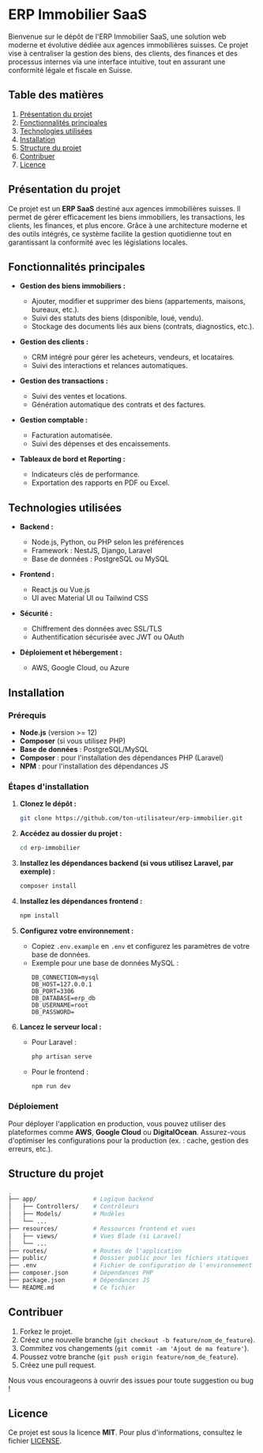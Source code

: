 
# ERP Immobilier SaaS

Bienvenue sur le dépôt de l'ERP Immobilier SaaS, une solution web moderne et évolutive dédiée aux agences immobilières suisses. Ce projet vise à centraliser la gestion des biens, des clients, des finances et des processus internes via une interface intuitive, tout en assurant une conformité légale et fiscale en Suisse.

## Table des matières

1. [Présentation du projet](#présentation-du-projet)
2. [Fonctionnalités principales](#fonctionnalités-principales)
3. [Technologies utilisées](#technologies-utilisées)
4. [Installation](#installation)
5. [Structure du projet](#structure-du-projet)
6. [Contribuer](#contribuer)
7. [Licence](#licence)

## Présentation du projet

Ce projet est un **ERP SaaS** destiné aux agences immobilières suisses. Il permet de gérer efficacement les biens immobiliers, les transactions, les clients, les finances, et plus encore. Grâce à une architecture moderne et des outils intégrés, ce système facilite la gestion quotidienne tout en garantissant la conformité avec les législations locales.

## Fonctionnalités principales

- **Gestion des biens immobiliers :**
  - Ajouter, modifier et supprimer des biens (appartements, maisons, bureaux, etc.).
  - Suivi des statuts des biens (disponible, loué, vendu).
  - Stockage des documents liés aux biens (contrats, diagnostics, etc.).
  
- **Gestion des clients :**
  - CRM intégré pour gérer les acheteurs, vendeurs, et locataires.
  - Suivi des interactions et relances automatiques.
  
- **Gestion des transactions :**
  - Suivi des ventes et locations.
  - Génération automatique des contrats et des factures.
  
- **Gestion comptable :**
  - Facturation automatisée.
  - Suivi des dépenses et des encaissements.
  
- **Tableaux de bord et Reporting :**
  - Indicateurs clés de performance.
  - Exportation des rapports en PDF ou Excel.

## Technologies utilisées

- **Backend :**
  - Node.js, Python, ou PHP selon les préférences
  - Framework : NestJS, Django, Laravel
  - Base de données : PostgreSQL ou MySQL
  
- **Frontend :**
  - React.js ou Vue.js
  - UI avec Material UI ou Tailwind CSS
  
- **Sécurité :**
  - Chiffrement des données avec SSL/TLS
  - Authentification sécurisée avec JWT ou OAuth

- **Déploiement et hébergement :**
  - AWS, Google Cloud, ou Azure

## Installation

### Prérequis

- **Node.js** (version >= 12)
- **Composer** (si vous utilisez PHP)
- **Base de données** : PostgreSQL/MySQL
- **Composer** : pour l'installation des dépendances PHP (Laravel)
- **NPM** : pour l'installation des dépendances JS

### Étapes d'installation

1. **Clonez le dépôt :**
   ```bash
   git clone https://github.com/ton-utilisateur/erp-immobilier.git
   ```

2. **Accédez au dossier du projet :**
   ```bash
   cd erp-immobilier
   ```

3. **Installez les dépendances backend (si vous utilisez Laravel, par exemple) :**
   ```bash
   composer install
   ```

4. **Installez les dépendances frontend :**
   ```bash
   npm install
   ```

5. **Configurez votre environnement :**
   - Copiez `.env.example` en `.env` et configurez les paramètres de votre base de données.
   - Exemple pour une base de données MySQL :
     ```env
     DB_CONNECTION=mysql
     DB_HOST=127.0.0.1
     DB_PORT=3306
     DB_DATABASE=erp_db
     DB_USERNAME=root
     DB_PASSWORD=
     ```

6. **Lancez le serveur local :**
   - Pour Laravel :
     ```bash
     php artisan serve
     ```

   - Pour le frontend :
     ```bash
     npm run dev
     ```

### Déploiement

Pour déployer l'application en production, vous pouvez utiliser des plateformes comme **AWS**, **Google Cloud** ou **DigitalOcean**. Assurez-vous d'optimiser les configurations pour la production (ex. : cache, gestion des erreurs, etc.).

## Structure du projet

```bash
.
├── app/                # Logique backend
│   ├── Controllers/    # Contrôleurs
│   ├── Models/         # Modèles
│   └── ...
├── resources/          # Ressources frontend et vues
│   ├── views/          # Vues Blade (si Laravel)
│   └── ...
├── routes/             # Routes de l'application
├── public/             # Dossier public pour les fichiers statiques
├── .env                # Fichier de configuration de l'environnement
├── composer.json       # Dépendances PHP
├── package.json        # Dépendances JS
└── README.md           # Ce fichier
```

## Contribuer

1. Forkez le projet.
2. Créez une nouvelle branche (`git checkout -b feature/nom_de_feature`).
3. Commitez vos changements (`git commit -am 'Ajout de ma feature'`).
4. Poussez votre branche (`git push origin feature/nom_de_feature`).
5. Créez une pull request.

Nous vous encourageons à ouvrir des issues pour toute suggestion ou bug !

## Licence

Ce projet est sous la licence **MIT**. Pour plus d'informations, consultez le fichier [LICENSE](LICENSE).
